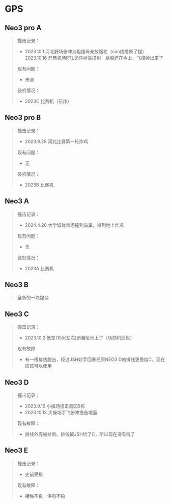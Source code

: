 # GPS
## Neo3 pro A
> 撞击记录：
> - 2023.10.1 河北野场俯冲为祖国母亲放烟花（can线撞断了捏）
> 2023.10.16 开慧机场RTL诡异掉高撞树，屁股还在树上，飞控掉出来了
> 
> 现有问题：
> - 未测
>
> 装机情况：
> - 2023C 比赛机（已炸）

## Neo3 pro B
> 撞击记录：
> - 2023.9.28 河北比赛第一轮炸鸡
> 
> 现有问题：
> - 无
>
> 装机情况：
> - 2023B 比赛机

## Neo3 A
> 撞击记录：
> - 2024.4.20 大学城体育场撞到鸟巢，掉到地上炸鸡
> 
> 现有问题：
> - 无
>
> 装机情况：
> - 2023A 比赛机

## Neo3 B
> 全新的一块捏😋

## Neo3 C
> 撞击记录：
> - 2023.10.2 低空(15米左右)断翼呲地上了（功勋机逝世）
> 
> 现有故障
> - 有一根排线脱出，经过JSH妙手回春把原NEO3 D的排线更换给C，现在应该可以使用

## Neo3 D
> 撞击记录：
> - 2023.9.16  小操场撞击荔园5栋
> - 2023.10.13 大操场手飞俯冲撞击地面
> 
> 现有故障：
> - 排线外壳被扯断。排线被JSH给了C，所以现在没有线了

## Neo3 E
> 撞击记录：
> - 史前受损
> 
> 现有故障：
> - 接触不良，供电不稳

